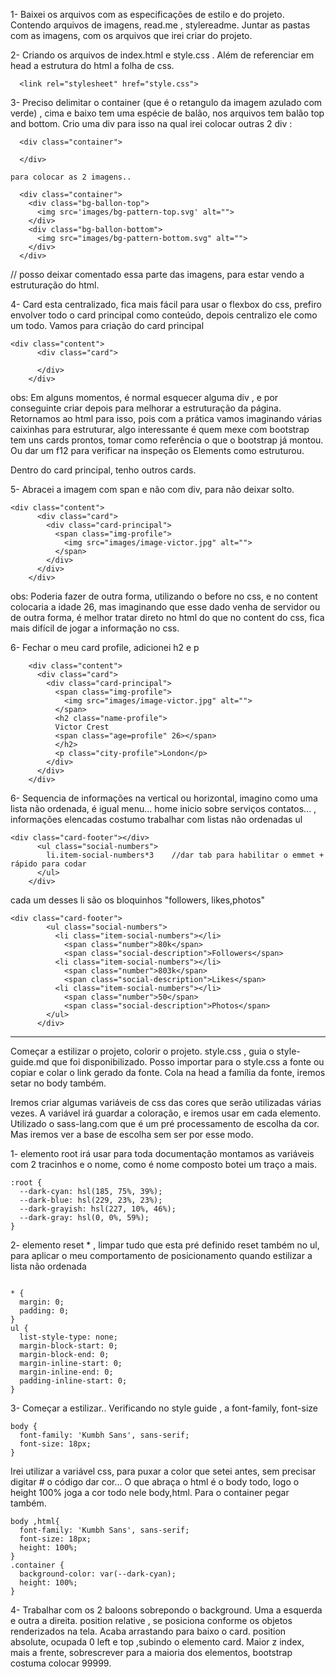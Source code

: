1- Baixei os arquivos com as especificações de estilo e do projeto. Contendo arquivos de imagens, read.me , stylereadme.
	Juntar as pastas com as imagens, com os arquivos que irei criar do projeto.

2-  Criando os arquivos de index.html e style.css . Além de referenciar em head a estrutura do html a folha de css.
```
  <link rel="stylesheet" href="style.css">
```

3- Preciso delimitar o container (que é o retangulo da imagem azulado com verde) , cima e baixo tem uma espécie de balão, nos arquivos tem balão top and bottom.
	Crio uma  div para isso na qual irei colocar outras 2 div :
```
  <div class="container">
    
  </div> 
```
	para colocar as 2 imagens..
```
  <div class="container">
    <div class="bg-ballon-top">
      <img src='images/bg-pattern-top.svg' alt="">
    </div>
    <div class="bg-ballon-bottom">
      <img src="images/bg-pattern-bottom.svg" alt="">
    </div>
  </div> 
```

// posso deixar comentado essa parte das imagens, para estar vendo a estruturação do html.

4- Card esta centralizado, fica mais fácil para usar o flexbox do css, prefiro envolver todo o card principal como conteúdo, depois centralizo ele como um todo. Vamos para criação do card principal
```
<div class="content">
      <div class="card">
        
      </div>
    </div>

```

obs: Em alguns momentos, é normal esquecer alguma div , e por conseguinte criar depois para melhorar a estruturação da página. Retornamos ao html para isso, pois com a prática vamos imaginando várias caixinhas para estruturar, algo interessante é quem mexe com bootstrap tem uns cards prontos, tomar como referência o que o bootstrap já montou. Ou dar um f12 para verificar na inspeção os Elements como estruturou.

Dentro do card principal, tenho outros cards.

5- Abracei a imagem com span e não com div, para não deixar solto.
```
<div class="content">
      <div class="card">
        <div class="card-principal">
          <span class="img-profile">
            <img src="images/image-victor.jpg" alt="">
          </span>
        </div>
      </div>
    </div>
```


obs: Poderia fazer de outra forma, utilizando o before no css, e no content colocaria a idade 26, mas imaginando que esse dado venha de servidor ou de outra forma, é melhor tratar direto no html do que no content do css, fica mais difícil de jogar a informação no css.

6- Fechar o meu card profile, adicionei h2 e p
```
    <div class="content">
      <div class="card">
        <div class="card-principal">
          <span class="img-profile">
            <img src="images/image-victor.jpg" alt="">
          </span>
          <h2 class="name-profile">
          Victor Crest
          <span class="age=profile" 26></span>
          </h2>
          <p class="city-profile">London</p>
        </div>
      </div>
    </div>
```

6- Sequencia de informações na vertical ou horizontal, imagino como uma lista não ordenada, é igual menu... home inicio sobre serviços contatos... , informações elencadas costumo trabalhar com listas não ordenadas ul

```
<div class="card-footer"></div>
      <ul class="social-numbers">
        li.item-social-numbers*3    //dar tab para habilitar o emmet + rápido para codar
      </ul>
    </div> 
```

cada um desses li são os bloquinhos "followers, likes,photos"
```
<div class="card-footer">
        <ul class="social-numbers">
          <li class="item-social-numbers"></li>
            <span class="number">80k</span>
            <span class="social-description">Followers</span>
          <li class="item-social-numbers"></li>
            <span class="number">803k</span>
            <span class="social-description">Likes</span>
          <li class="item-social-numbers"></li>
            <span class="number">50</span>
            <span class="social-description">Photos</span>
        </ul>
      </div>
```
___
Começar a estilizar o projeto, colorir o projeto. style.css , guia o style-guide.md que foi disponibilizado.
Posso importar para o style.css a fonte ou copiar e colar o link gerado da fonte. Cola na head a família da fonte, iremos setar no body também.

Iremos criar algumas variáveis de css das cores que serão utilizadas várias vezes.
A variável irá guardar a coloração, e iremos usar em cada elemento.
Utilizado o sass-lang.com que é um pré processamento de escolha da cor. Mas iremos ver a base de escolha sem ser por esse modo.

1-  elemento root  irá usar para toda documentação
montamos as variáveis com 2 tracinhos e o nome, como é nome composto botei um traço a mais.
```
:root {
  --dark-cyan: hsl(185, 75%, 39%);
  --dark-blue: hsl(229, 23%, 23%);
  --dark-grayish: hsl(227, 10%, 46%);
  --dark-gray: hsl(0, 0%, 59%); 
}
```
2- elemento reset * , limpar tudo que esta pré definido 
reset também no ul, para aplicar o meu comportamento de posicionamento quando estilizar a lista não ordenada

```

* {
  margin: 0;
  padding: 0;
}
ul {
  list-style-type: none;
  margin-block-start: 0;
  margin-block-end: 0;
  margin-inline-start: 0;
  margin-inline-end: 0;
  padding-inline-start: 0;
}
```

3- Começar a estilizar.. Verificando no style guide , a font-family, font-size
```
body {
  font-family: 'Kumbh Sans', sans-serif; 
  font-size: 18px;     
}
```

Irei utilizar a variável css, para puxar a color que setei antes, sem precisar digitar # o código dar cor...
O que abraça o html é o body todo, logo o height 100% joga a cor todo nele body,html. Para o container pegar também.
```
body ,html{
  font-family: 'Kumbh Sans', sans-serif; 
  font-size: 18px;     
  height: 100%;
}
.container {
  background-color: var(--dark-cyan);
  height: 100%; 
}
```

4- Trabalhar com os 2 baloons sobrepondo o background. Uma a esquerda e outra a direita.
position relative , se posiciona conforme os objetos renderizados na tela. Acaba arrastando para baixo o card.
position absolute,  ocupada 0 left e top ,subindo o elemento card.
Maior z index, mais a frente, sobrescrever para a maioria dos elementos, bootstrap costuma colocar 99999.